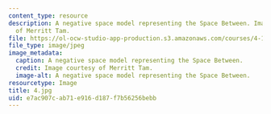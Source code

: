```yaml
---
content_type: resource
description: A negative space model representing the Space Between. Image courtesy
  of Merritt Tam.
file: https://ol-ocw-studio-app-production.s3.amazonaws.com/courses/4-171-the-space-between-workshop-fall-2004/e7ac907cab71e916d187f7b56256bebb_4.jpg
file_type: image/jpeg
image_metadata:
  caption: A negative space model representing the Space Between.
  credit: Image courtesy of Merritt Tam.
  image-alt: A negative space model representing the Space Between.
resourcetype: Image
title: 4.jpg
uid: e7ac907c-ab71-e916-d187-f7b56256bebb
---
```

